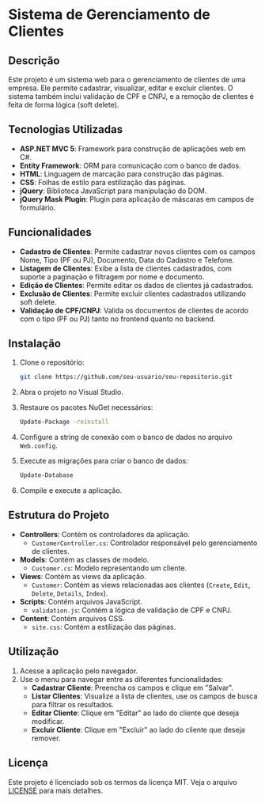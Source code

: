 ﻿# Sistema de Gerenciamento de Clientes

## Descrição

Este projeto é um sistema web para o gerenciamento de clientes de uma empresa. Ele permite cadastrar, visualizar, editar e excluir clientes. O sistema também inclui validação de CPF e CNPJ, e a remoção de clientes é feita de forma lógica (soft delete).

## Tecnologias Utilizadas

- **ASP.NET MVC 5**: Framework para construção de aplicações web em C#.
- **Entity Framework**: ORM para comunicação com o banco de dados.
- **HTML**: Linguagem de marcação para construção das páginas.
- **CSS**: Folhas de estilo para estilização das páginas.
- **jQuery**: Biblioteca JavaScript para manipulação do DOM.
- **jQuery Mask Plugin**: Plugin para aplicação de máscaras em campos de formulário.

## Funcionalidades

- **Cadastro de Clientes**: Permite cadastrar novos clientes com os campos Nome, Tipo (PF ou PJ), Documento, Data do Cadastro e Telefone.
- **Listagem de Clientes**: Exibe a lista de clientes cadastrados, com suporte a paginação e filtragem por nome e documento.
- **Edição de Clientes**: Permite editar os dados de clientes já cadastrados.
- **Exclusão de Clientes**: Permite excluir clientes cadastrados utilizando soft delete.
- **Validação de CPF/CNPJ**: Valida os documentos de clientes de acordo com o tipo (PF ou PJ) tanto no frontend quanto no backend.

## Instalação

1. Clone o repositório:
    ```sh
    git clone https://github.com/seu-usuario/seu-repositorio.git
    ```

2. Abra o projeto no Visual Studio.

3. Restaure os pacotes NuGet necessários:
    ```sh
    Update-Package -reinstall
    ```

4. Configure a string de conexão com o banco de dados no arquivo `Web.config`.

5. Execute as migrações para criar o banco de dados:
    ```sh
    Update-Database
    ```

6. Compile e execute a aplicação.

## Estrutura do Projeto

- **Controllers**: Contém os controladores da aplicação.
    - `CustomerController.cs`: Controlador responsável pelo gerenciamento de clientes.
- **Models**: Contém as classes de modelo.
    - `Customer.cs`: Modelo representando um cliente.
- **Views**: Contém as views da aplicação.
    - `Customer`: Contém as views relacionadas aos clientes (`Create`, `Edit`, `Delete`, `Details`, `Index`).
- **Scripts**: Contém arquivos JavaScript.
    - `validation.js`: Contém a lógica de validação de CPF e CNPJ.
- **Content**: Contém arquivos CSS.
    - `site.css`: Contém a estilização das páginas.

## Utilização

1. Acesse a aplicação pelo navegador.
2. Use o menu para navegar entre as diferentes funcionalidades:
    - **Cadastrar Cliente**: Preencha os campos e clique em "Salvar".
    - **Listar Clientes**: Visualize a lista de clientes, use os campos de busca para filtrar os resultados.
    - **Editar Cliente**: Clique em "Editar" ao lado do cliente que deseja modificar.
    - **Excluir Cliente**: Clique em "Excluir" ao lado do cliente que deseja remover.

## Licença

Este projeto é licenciado sob os termos da licença MIT. Veja o arquivo [LICENSE](LICENSE) para mais detalhes.
